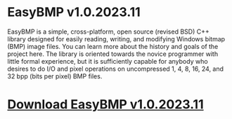 # EasyBMP v1.0.2023.11

EasyBMP is a simple, cross-platform, open source (revised BSD) C++ library designed for easily reading, writing, and modifying Windows bitmap (BMP) image files. You can learn more about the history and goals of the project here. The library is oriented towards the novice programmer with little formal experience, but it is sufficiently capable for anybody who desires to do I/O and pixel operations on uncompressed 1, 4, 8, 16, 24, and 32 bpp (bits per pixel) BMP files.

# [Download EasyBMP v1.0.2023.11](https://developer.team/delphi/35168-easybmp-v10202311.html)

